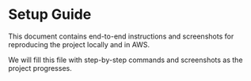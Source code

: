 ﻿# Setup Guide

This document contains end-to-end instructions and screenshots for reproducing the project locally and in AWS.

We will fill this file with step-by-step commands and screenshots as the project progresses.
